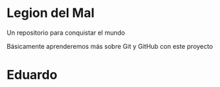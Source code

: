 # Legion del Mal
Un repositorio para conquistar el mundo

Básicamente aprenderemos más sobre Git y GitHub con este proyecto


# Eduardo
